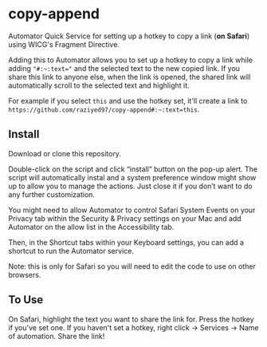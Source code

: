# copy-append
Automator Quick Service for setting up a hotkey to copy a link (**on Safari**) using WICG's Fragment Directive. 

Adding this to Automator allows you to set up a hotkey to copy a link while adding `"#:~:text="` and the selected text to the new copied link. If you share this link to anyone else, when the link is opened, the shared link will automatically scroll to the selected text and highlight it. 

For example if you select `this` and use the hotkey set, it'll create a link to `https://github.com/raziyed97/copy-append#:~:text=this`.

## Install

Download or clone this repository.  

Double-click on the script and click “install” button on the pop-up alert. The script will automatically instal and a system preference window might show up to allow you to manage the actions. Just close it if you don’t want to do any further customization. 

You might need to allow Automator to control Safari System Events on your Privacy tab within the Security & Privacy settings on your Mac and add Automator on the allow list in the Accessibility tab. 

Then, in the Shortcut tabs within your Keyboard settings, you can add a shortcut to run the Automator service.

Note: this is only for Safari so you will need to edit the code to use on other browsers. 


## To Use

On Safari, highlight the text you want to share the link for. Press the hotkey if you've set one. If you haven't set a hotkey, right click -> Services -> Name of automation. Share the link! 
